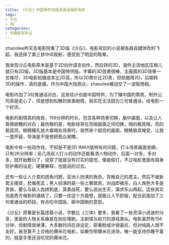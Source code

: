 ```yaml
---
title: 《沙丘》中国特供3D版真是安眠好电影
tags: 
- 沙丘
- 3D
categories:
- 书籍影视手记
---
```




zhaoolee昨天去电影院看了3D版《沙丘》，电影背后的小说被各路自媒体吹的飞起，我选择了第三排中间观影，感受到了明显的眩晕。

我发现沙丘电影原本是基于2D创作语言创作，然后转的3D，海外主流地区压根儿就只有2D版，3D版基本是中国特供版。字幕的3D效果很棒，主画面的3D效果一言难尽，3D电影拍摄成本比2D高，所以3D票价比2D贵，但拍摄用2D，后期转3D的操作，真的是骚，作为中国大陆观众，zhaoolee被动交了一波智商税。

电影内加了3句普通话对白，这些估计也是中国特供，为了赚中国的票房，制作公司真是走心了，但是想到松散的故事剧情，我实在无法因为三句普通话，给电影一个好评。

电影的剧情真的拖沓，156分钟的时长，包含各种场景切换，脑中画面，以及让人昏昏欲睡的对白；最伤眼的是，电影经常在亮暗画面之间切换，暗的极其暗，亮的极其亮，眼睛瞳孔放大看暗处场景时，突然来个超亮的画面，眼睛极其难受，让我一度怀疑，导演是不是想把观众晃瞎。

电影中有一些动作戏，不知是不是3D IMAX版特有的问题，打斗场景画面发糊，只有2K分辨率；前几场双人打斗的动作还能看清人物动作，后面一对多，多对多，就开始敷衍了，说穿了就是没有打实的感觉，像是假打，不过电影里面有周身防护盾的设定，硬要解释，也能说的过去。

还有一些让人介意的选角问题，亚洲人扮演的角色，背叛自己的君主，然后不被新君主接受，悲催死去；黑人扮演的是一些土著居民，对战即被杀，白人角色大多是贵族，要么与敌人血拼到底，英勇战死，要么逃出生天，谋求东山再起。这些其实也是西方电影的通病了，只要一往这个方面想，就能让人不舒服，配合前面加了三句普通话的桥段，有点吃中国饭，砸中国碗的意思。

《沙丘》原著是长篇连载小说，字数比《三体》要多，我看了一些资深小说迷的分享，里面的人物关系像是在拍伦理剧，主剧情与权力的游戏类似。电影虽然有156分钟，但剧情很单薄，大多数时间在讲设定，原著粉或许很喜欢，但对纯路人很不友好，甚至算不上合格的爆米花电影，如果你带爆米花进场，唯一能支持你睡不着的，就是手里还没吃完的爆米花。





